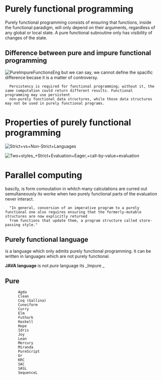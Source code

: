 # Purely functional programming

Purely functional programming consists of ensuring that functions, inside the functional paradigm, will only depend on their arguments, regardless of any global or local 
state. A pure functional subroutine only has visibility of changes of the state.

## Difference between pure and impure functional programming
![PureImpureFunctionsEng](https://user-images.githubusercontent.com/97829483/161892728-bbb56281-af11-4974-b824-39f3d1e5b46c.png)
but we can say, we cannot define the spacific difference becase it is a matter of controversy.

      Persistency is required for functional programming; without it, the same computation could return different results. Functional programming may use persistent 
      non-purely functional data structures, while those data structures may not be used in purely functional programs.
      
# Properties of purely functional programming

![Strict+vs+Non-Strict+Languages](https://user-images.githubusercontent.com/97829483/161893305-102ca770-7c78-463b-92ae-9a1ca69751cb.jpg)

![Two+styles_+Strict+Evaluation+Eager,+call-by-value+evaluation](https://user-images.githubusercontent.com/97829483/161893314-98896cf6-cf0a-4163-95ad-c27aa1b52452.jpg)

# Parallel computing 
basclly, is form comoutation in whitch many calculations are curred out semultaneously
its worke when two purely functional parts of the evaluation never interact.

      "In general, conversion of an imperative program to a purely functional one also requires ensuring that the formerly-mutable structures are now explicitly returned
      from functions that update them, a program structure called store-passing style."
      
## Purely functional language
 is a language which only admits purely functional programming. it can be written in languages which are not purely functional.
 
 **JAVA language** is not _pure_ language its _Impure _
 
 ## Pure
          Agda
          Clean
          Coq (Gallina)
          Cuneiform
          Curry
          Elm
          Futhark
          Haskell
          Hope
          Idris
          Joy
          Lean
          Mercury
          Miranda
          PureScript
          Ur
          KRC
          SAC
          SASL
          SequenceL
